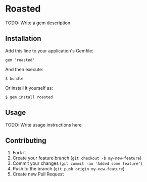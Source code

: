# Roasted

TODO: Write a gem description

## Installation

Add this line to your application's Gemfile:

    gem 'roasted'

And then execute:

    $ bundle

Or install it yourself as:

    $ gem install roasted

## Usage

TODO: Write usage instructions here

## Contributing

1. Fork it
2. Create your feature branch (`git checkout -b my-new-feature`)
3. Commit your changes (`git commit -am 'Added some feature'`)
4. Push to the branch (`git push origin my-new-feature`)
5. Create new Pull Request

